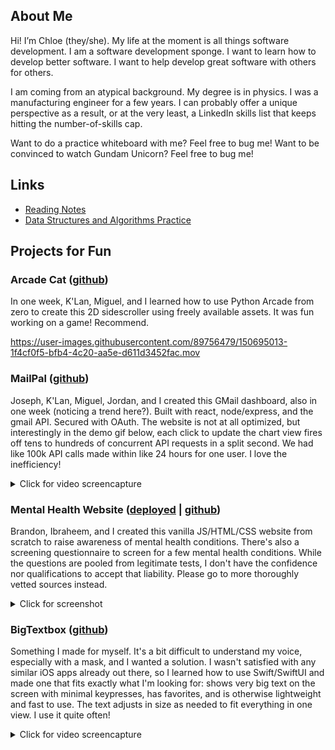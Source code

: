 ## About Me

Hi! I’m Chloe (they/she). My life at the moment is all things software development. I am a software development sponge. I want to learn how to develop better software. I want to help develop great software with others for others.

I am coming from an atypical background. My degree is in physics. I was a manufacturing engineer for a few years. I can probably offer a unique perspective as a result, or at the very least, a LinkedIn skills list that keeps hitting the number-of-skills cap.

Want to do a practice whiteboard with me? Feel free to bug me! Want to be convinced to watch Gundam Unicorn? Feel free to bug me!

## Links

- [Reading Notes](https://chloenott.github.io/reading-notes/)
- [Data Structures and Algorithms Practice](https://chloenott.github.io/data-structures-and-algorithms/)

## Projects for Fun

### Arcade Cat ([github](https://github.com/MCK-Team/Arcade-Game))

In one week, K'Lan, Miguel, and I learned how to use Python Arcade from zero to create this 2D sidescroller using freely available assets. It was fun working on a game! Recommend.

https://user-images.githubusercontent.com/89756479/150695013-1f4cf0f5-bfb4-4c20-aa5e-d611d3452fac.mov

### MailPal ([github](https://github.com/something-basic))

Joseph, K'Lan, Miguel, Jordan, and I created this GMail dashboard, also in one week (noticing a trend here?). Built with react, node/express, and the gmail API. Secured with OAuth. The website is not at all optimized, but interestingly in the demo gif below, each click to update the chart view fires off tens to hundreds of concurrent API requests in a split second. We had like 100k API calls made within like 24 hours for one user. I love the inefficiency!

<details><summary>Click for video screencapture</summary>
  
![MailPalHome](https://user-images.githubusercontent.com/89756479/150696006-544c4295-2a40-4146-a00d-61ed3d7d6e9d.gif)
  
</details>

### Mental Health Website ([deployed](https://mental-health-website-cf201d79.github.io/mental-health-website/) | [github](https://github.com/mental-health-website-cf201d79/mental-health-website))

Brandon, Ibraheem, and I created this vanilla JS/HTML/CSS website from scratch to raise awareness of mental health conditions. There's also a screening questionnaire to screen for a few mental health conditions. While the questions are pooled from legitimate tests, I don't have the confidence nor qualifications to accept that liability. Please go to more thoroughly vetted sources instead.

<details><summary>Click for screenshot</summary>
  
![mental_health_website_screenshot](https://user-images.githubusercontent.com/89756479/150695674-6e03d29f-1631-4fb1-bdea-b9822a2f6e47.jpg)
  
</details>

### BigTextbox ([github](https://github.com/chloenott/big-textbox))

Something I made for myself. It's a bit difficult to understand my voice, especially with a mask, and I wanted a solution. I wasn't satisfied with any similar iOS apps already out there, so I learned how to use Swift/SwiftUI and made one that fits exactly what I'm looking for: shows very big text on the screen with minimal keypresses, has favorites, and is otherwise lightweight and fast to use. The text adjusts in size as needed to fit everything in one view. I use it quite often!

<details><summary>Click for video screencapture</summary>
  
https://user-images.githubusercontent.com/89756479/150696513-050ec950-5d50-45ff-ad38-975e79417165.mov
  
</details>





